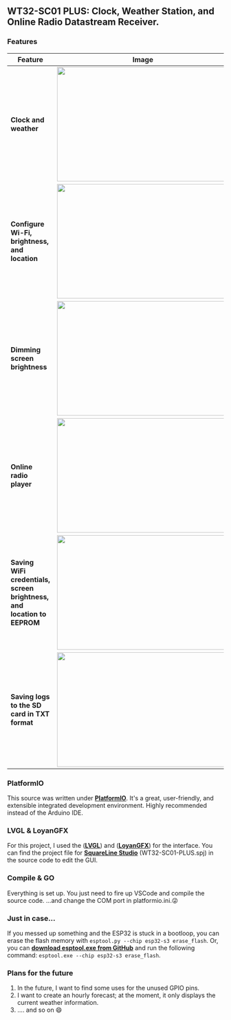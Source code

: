 ## WT32-SC01 PLUS: Clock, Weather Station, and Online Radio Datastream Receiver.
### Features
|Feature|Image|
| --------- | --------- |
|**Clock and weather**|<img src="https://github.com/SubCoderHUN/WT32-SC01-PLUS/blob/main/github_images/mainscreen.png?raw=true" alt="" width="400" height="266" />|
|**Configure Wi-Fi, brightness, and location**|<img src="https://github.com/SubCoderHUN/WT32-SC01-PLUS/blob/main/github_images/optionsscreen.png?raw=true" alt="" width="400" height="266" />|
|**Dimming screen brightness**|<img src="https://github.com/SubCoderHUN/WT32-SC01-PLUS/blob/main/github_images/brightnessscreen.png?raw=true" alt="" width="400" height="266" />|
|**Online radio player**|<img src="https://github.com/SubCoderHUN/WT32-SC01-PLUS/blob/main/github_images/radioscreen.png?raw=true" alt="" width="400" height="266" />|
|**Saving WiFi credentials, screen brightness, and location to EEPROM**|<img src="https://github.com/SubCoderHUN/WT32-SC01-PLUS/blob/main/github_images/eeprommanager.png?raw=true" alt="" width="400" height="266" />|
|**Saving logs to the SD card in TXT format**|<img src="https://github.com/SubCoderHUN/WT32-SC01-PLUS/blob/main/github_images/sd_manager.png?raw=true" alt="" width="400" height="266" />|

### PlatformIO
This source was written under **[PlatformIO](https://platformio.org "PlatformIO")**. It's a great, user-friendly, and extensible integrated development environment. Highly recommended instead of the Arduino IDE.

### LVGL & LoyanGFX
For this project, I used the (**[LVGL](https://lvgl.io/ "LVGL")**) and (**[LoyanGFX](https://www.arduino.cc/reference/en/libraries/lovyangfx/ "LoyanGFX")**) for the interface.
You can find the project file for **[SquareLine Studio](https://squareline.io "SquareLine Studio")** (WT32-SC01-PLUS.spj) in the source code to edit the GUI.

### Compile & GO
Everything is set up. You just need to fire up VSCode and compile the source code.
...and change the COM port in platformio.ini.😜

### Just in case...
If you messed up something and the ESP32 is stuck in a bootloop, you can erase the flash memory with `esptool.py --chip esp32-s3 erase_flash`.
Or, you can **[download esptool.exe from GitHub](https://github.com/espressif/esptool "download esptool.exe from GitHub")** and run the following command:  `esptool.exe --chip esp32-s3 erase_flash`.

### Plans for the future
1. In the future, I want to find some uses for the unused GPIO pins.
2. I want to create an hourly forecast; at the moment, it only displays the current weather information.
3. .... and so on 😄
